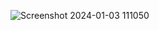 ![Screenshot 2024-01-03 111050](https://github.com/RV2915/valid-email-js/assets/146526270/d510119c-9378-46a0-98f0-4d43973db5d3)
